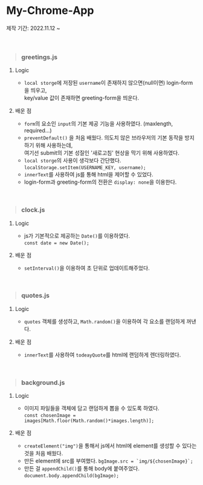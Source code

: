 # My-Chrome-App
제작 기간: 2022.11.12 ~ 
<br>
<br>
<br>
> ### greetings.js

1. Logic<br>
    - `local storge`에 저장된 `username`이 존재하지 않으면(null이면) login-form을 띄우고,<br>
    key/value 값이 존재하면 greeting-form을 띄운다.

2. 배운 점
    - `form`의 요소인 `input`의 기본 제공 기능을 사용하였다. (maxlength, required...)
    - `preventDefault()` 을 처음 배웠다. 의도치 않은 브라우저의 기본 동작을 방지하기 위해 사용하는데,<br>
      여기선 submit의 기본 성질인 '새로고침' 현상을 막기 위해 사용하였다.<br>
    - `local storge`의 사용이 생각보다 간단했다. `localStorage.setItem(USERNAME_KEY, username);`
    - `innerText`를 사용하여 js를 통해 html을 제어할 수 있었다.
    - login-form과 greeting-form의 전환은 `display: none`을 이용한다.
<br>

> ### clock.js

1. Logic<br>
    - js가 기본적으로 제공하는 `Date()`를 이용하였다.<br>
    `const date = new Date();`

2. 배운 점
    - `setInterval()`을 이용하여 초 단위로 업데이트해주었다.
<br>

> ### quotes.js

1. Logic<br>
    - `quotes` 객체를 생성하고, `Math.random()`을 이용하여 각 요소를 랜덤하게 꺼낸다.
    
2. 배운 점
    - `innerText`를 사용하여 `todeayQuote`를 html에 랜덤하게 렌더링하였다.
<br>

> ### background.js

1. Logic<br>
    - 이미지 파일들을 객체에 담고 랜덤하게 뽑을 수 있도록 하였다.<br>
    `const chosenImage = images[Math.floor(Math.random()*images.length)];`
    
2. 배운 점
    - `createElement("img")`을 통해서 js에서 html에 element를 생성할 수 있다는 것을 처음 배웠다.
    - 만든 element에 src를 부여했다. ````bgImage.src = `img/${chosenImage}`;````
    - 만든 걸 `appendChild()`를 통해 body에 붙여주었다. `document.body.appendChild(bgImage);`
